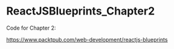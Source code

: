 # ReactJSBlueprints_Chapter2

Code for Chapter 2:

https://www.packtpub.com/web-development/reactjs-blueprints


